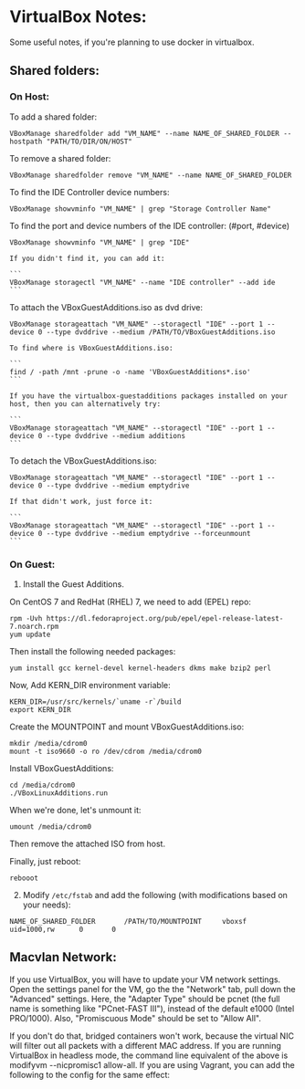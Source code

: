 # VirtualBox Notes:

Some useful notes, if you're planning to use docker in virtualbox.


## Shared folders:

### On Host:

To add a shared folder:

```
VBoxManage sharedfolder add "VM_NAME" --name NAME_OF_SHARED_FOLDER --hostpath "PATH/TO/DIR/ON/HOST"
```

To remove a shared folder:

```
VBoxManage sharedfolder remove "VM_NAME" --name NAME_OF_SHARED_FOLDER
```

To find the IDE Controller device numbers:

```
VBoxManage showvminfo "VM_NAME" | grep "Storage Controller Name"
```

To find the port and device numbers of the IDE controller: (#port, #device)

```
VBoxManage showvminfo "VM_NAME" | grep "IDE"
```
    If you didn't find it, you can add it:

    ```
    VBoxManage storagectl "VM_NAME" --name "IDE controller" --add ide
    ```

To attach the VBoxGuestAdditions.iso as dvd drive:

```
VBoxManage storageattach "VM_NAME" --storagectl "IDE" --port 1 --device 0 --type dvddrive --medium /PATH/TO/VBoxGuestAdditions.iso
```

    To find where is VBoxGuestAdditions.iso:

    ```
    find / -path /mnt -prune -o -name 'VBoxGuestAdditions*.iso'
    ```

    If you have the virtualbox-guestadditions packages installed on your host, then you can alternatively try:

    ```
    VBoxManage storageattach "VM_NAME" --storagectl "IDE" --port 1 --device 0 --type dvddrive --medium additions
    ```

To detach the VBoxGuestAdditions.iso:

```
VBoxManage storageattach "VM_NAME" --storagectl "IDE" --port 1 --device 0 --type dvddrive --medium emptydrive
```

    If that didn't work, just force it:

    ```
    VBoxManage storageattach "VM_NAME" --storagectl "IDE" --port 1 --device 0 --type dvddrive --medium emptydrive --forceunmount
    ```

### On Guest:

1. Install the Guest Additions.

On CentOS 7 and RedHat (RHEL) 7, we need to add (EPEL) repo:

```
rpm -Uvh https://dl.fedoraproject.org/pub/epel/epel-release-latest-7.noarch.rpm
yum update
```

Then install the following needed packages:

```
yum install gcc kernel-devel kernel-headers dkms make bzip2 perl
```

Now, Add KERN_DIR environment variable:

```
KERN_DIR=/usr/src/kernels/`uname -r`/build
export KERN_DIR
```

Create the MOUNTPOINT and mount VBoxGuestAdditions.iso:

```
mkdir /media/cdrom0
mount -t iso9660 -o ro /dev/cdrom /media/cdrom0
```

Install VBoxGuestAdditions:

```
cd /media/cdrom0
./VBoxLinuxAdditions.run
```

When we're done, let's unmount it:

```
umount /media/cdrom0

```

Then remove the attached ISO from host.

Finally, just reboot:

```
rebooot
```

2. Modify `/etc/fstab` and add the following (with modifications based on your needs):

```
NAME_OF_SHARED_FOLDER       /PATH/TO/MOUNTPOINT     vboxsf  uid=1000,rw      0       0
```

## Macvlan Network:

If you use VirtualBox, you will have to update your VM network settings. Open the settings panel for the VM, go the the "Network" tab, pull down the "Advanced" settings. Here, the "Adapter Type" should be pcnet (the full name is something like "PCnet-FAST III"), instead of the default e1000 (Intel PRO/1000). Also, "Promiscuous Mode" should be set to "Allow All".

If you don't do that, bridged containers won't work, because the virtual NIC will filter out all packets with a different MAC address. If you are running VirtualBox in headless mode, the command line equivalent of the above is modifyvm --nicpromisc1 allow-all. If you are using Vagrant, you can add the following to the config for the same effect:
